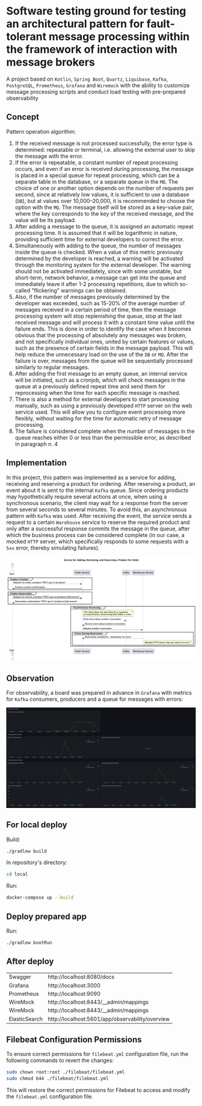 # Software testing ground for testing an architectural pattern for fault-tolerant message processing within the framework of interaction with message brokers

A project based on `Kotlin`, `Spring Boot`, `Quartz`, `Liquibase`, `Kafka`, `PostgreSQL`, `Prometheus`, `Grafana` and `Wiremock` with the ability to
customize message processing scripts and conduct load testing with pre-prepared observability

## Concept

Pattern operation algorithm:
1. If the received message is not processed successfully, the error type is determined: repeatable or terminal, i.e. allowing the external user to skip the message with the error.
2. If the error is repeatable, a constant number of repeat processing occurs, and even if an error is received during processing, the message is placed in a special queue for repeat processing, which can be a separate table in the database, or a separate queue in the `MQ`. The choice of one or another option depends on the number of requests per second, since at relatively low values, it is sufficient to use a database (`DB`), but at values over 10,000–20,000, it is recommended to choose the option with the `MQ`. The message itself will be stored as a key-value pair, where the key corresponds to the key of the received message, and the value will be its payload.
3. After adding a message to the queue, it is assigned an automatic repeat processing time. It is assumed that it will be logarithmic in nature, providing sufficient time for external developers to correct the error.
4. Simultaneously with adding to the queue, the number of messages inside the queue is checked. When a value of this metric previously determined by the developer is reached, a warning will be activated through the monitoring system for the external developer. The warning should not be activated immediately, since with some unstable, but short-term, network behavior, a message can get into the queue and immediately leave it after 1-2 processing repetitions, due to which so-called "flickering" warnings can be obtained.
5. Also, if the number of messages previously determined by the developer was exceeded, such as 15-20% of the average number of messages received in a certain period of time, then the message processing system will stop replenishing the queue, stop at the last received message and will process it with a constant time value until the failure ends. This is done in order to identify the case when it becomes obvious that the processing of absolutely any messages was broken, and not specifically individual ones, united by certain features or values, such as the presence of certain fields in the message payload. This will help reduce the unnecessary load on the use of the `DB` or `MQ`. After the failure is over, messages from the queue will be sequentially processed similarly to regular messages.
6. After adding the first message to an empty queue, an internal service will be initiated, such as a cronjob, which will check messages in the queue at a previously defined repeat time and send them for reprocessing when the time for each specific message is reached.
7. There is also a method for external developers to start processing manually, such as using a previously developed `HTTP` server on the web service used. This will allow you to configure event processing more flexibly, without waiting for the time for automatic retry of message processing. 
8. The failure is considered complete when the number of messages in the queue reaches either 0 or less than the permissible error, as described in paragraph n. 4

## Implementation

In this project, this pattern was implemented as a service for adding, receiving and reserving a product for ordering. After reserving a product, an event about it is sent to the internal `Kafka` queue. 
Since ordering products may hypothetically require several actions at once, when using a synchronous scenario, the client may wait for a response from the server from several seconds to several minutes. 
To avoid this, an asynchronous pattern with `Kafka` was used. 
After receiving the event, the service sends a request to a certain `Warehouse` service to reserve the required product and only after a successful response commits the message in the queue, after which the business process can be considered complete (in our case, a mocked `HTTP` server, which specifically responds to some requests with a `5xx` error, thereby simulating failures).

![uml](res/uml.png)

## Observation

For observability, a board was prepared in advance in `Grafana` with metrics for `Kafka` consumers, producers and a queue for messages with errors:

![grafana board example](res/grafana.png)

## For local deploy

Build:

```bash
./gradlew build
```

In repository's directory:

```bash
cd local
```

Run:

```bash
docker-compose up --build
```

## Deploy prepared app

Run:

```bash
./gradlew bootRun
```

## After deploy

|               |                                                  |
|---------------|--------------------------------------------------|
| Swagger       | http://localhost:8080/docs                       |
| Grafana       | http://localhost:3000                            |
| Prometheus    | http://localhost:9090                            |
| WireMock      | http://localhost:8443/__admin/mappings           |
| WireMock      | http://localhost:8443/__admin/mappings           |
| ElasticSearch | http://localhost:5601/app/observability/overview |

## Filebeat Configuration Permissions

To ensure correct permissions for `filebeat.yml` configuration file, run the following commands to revert the changes:

```bash
sudo chown root:root ./filebeat/filebeat.yml
sudo chmod 644 ./filebeat/filebeat.yml
```

This will restore the correct permissions for Filebeat to access and modify the `filebeat.yml` configuration file.